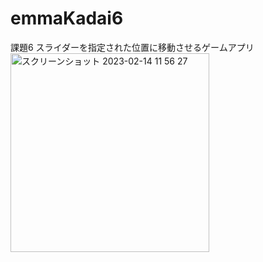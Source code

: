 # emmaKadai6
課題6 スライダーを指定された位置に移動させるゲームアプリ
<img width="318" alt="スクリーンショット 2023-02-14 11 56 27" src="https://user-images.githubusercontent.com/120438170/218627375-ceaeca78-2763-4a8a-9638-cc429c18f6a6.png">
